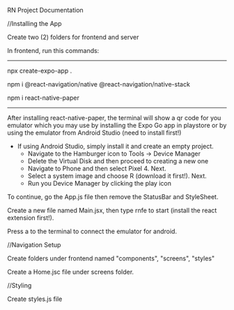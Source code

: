 RN Project Documentation

//Installing the App

Create two (2) folders for frontend and server

In frontend, run this commands:

_________________________________________________________________
npx create-expo-app .

npm i @react-navigation/native @react-navigation/native-stack

npm i react-native-paper
_________________________________________________________________

After installing react-native-paper, the terminal will show a qr code for you emulator which you may use by installing the Expo Go app in playstore or by using the emulator from Android Studio (need to install first!)

  - If using Android Studio, simply install it and create an empty project.
    - Navigate to the Hamburger icon to Tools -> Device Manager
    - Delete the Virtual Disk and then proceed to creating a new one
    - Navigate to Phone and then select Pixel 4. Next.
    - Select a system image and choose R (download it first!). Next.
    - Run you Device Manager by clicking the play icon

To continue, go the App.js file then remove the StatusBar and StyleSheet.

Create a new file named Main.jsx, then type rnfe to start (install the react extension first!).

Press a to the terminal to connect the emulator for android.

//Navigation Setup

Create folders under frontend named "components", "screens", "styles"

Create a Home.jsc file under screens folder.

//Styling

Create styles.js file


